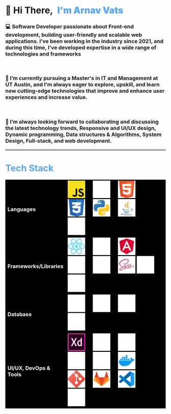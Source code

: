 <div align="left">
  <h1>
    <span>👋 Hi There,</span>
    <span style="color: #58a6ff; margin-left: 8px; font-weight:bolder;">I'm Arnav Vats</span>
  </h1>
  <h3>💻 Software Developer passionate about Front-end development, building user-friendly and scalable web applications. I've been working in the industry since 2021, and during this time, I've developed expertise in a wide range of technologies and frameworks </h3>
  <br>
  <h3>🌱 I’m currently pursuing a Master's in IT and Management at UT Austin, and I'm always eager to explore, upskill, and learn new cutting-edge technologies that improve and enhance user experiences and increase value. </h3>
<br>
  <h3>👯 I’m always looking forward to collaborating and discussing the latest technology trends, Responsive and UI/UX design, Dynamic programming, Data structures & Algorithms, System Design, Full-stack, and web development.</h3>
  <hr style="border-top: 3px solid #bbb;"/>

  <h1 style="color: #58a6ff;">Tech Stack</h1>
  <table style="background-color: black !important; width: 100%;">
    <tr>
      <td style="color: white;"><h3>Languages</h3></td>
      <td style="background-color: black; width: 100%;" >
<img src="https://github.com/VATARN/VATARN/blob/main/Icons/Javascript_yellow.png" alt="AWS" title="AWS" width="55" height="55" style="margin-right: 20px;"/>
<img src="https://github.com/VATARN/VATARN/blob/main/Icons/Typescript.png" alt="Typescript" title="Typescript" width="55" height="55" style="margin-right: 20px;"/>
<img src="https://github.com/VATARN/VATARN/blob/main/Icons/HTML.png" alt="HTML" title="HTML" width="55" height="55"style="margin-right: 20px;"/>
<img src="https://github.com/VATARN/VATARN/blob/main/Icons/CSS.png" alt="CSS" title="CSS" width="55" height="55" style="margin-right: 20px;"/>
<img src="https://github.com/VATARN/VATARN/blob/main/Icons/Python.png" alt="Python" title="Python" width="55" height="55" style="margin-right: 20px;"/>
<img src="https://github.com/VATARN/VATARN/blob/main/Icons/JAVA.png" alt="Java" title="Java" width="55" height="55"style="margin-right: 20px;"/>
<img src="https://github.com/VATARN/VATARN/blob/main/Icons/C++.png" alt="C++" title="C++" width="55" height="55" style="margin-right: 20px;"/>
      </td>
    </tr>
    <tr>
      <td style="color: white;"> <h3>Frameworks/Libraries</h3></td>
      <td style="background-color: black; width: 100%;">
        <img src="https://github.com/VATARN/VATARN/blob/main/Icons/React.png" alt="React" title="React" width="55" height="55" style="margin-right: 20px;"/>
  <img src="https://github.com/VATARN/VATARN/blob/main/Icons/Redux.png" alt="Redux" title="Redux" width="55" height="55" style="margin-right: 20px;"/>
  <img src="https://github.com/VATARN/VATARN/blob/main/Icons/Angular.png" alt="Angular" title="Angular" width="55" height="55"style="margin-right: 20px;"/>
  <img src="https://github.com/VATARN/VATARN/blob/main/Icons/Bootstrap.png" alt="Bootstrap" title="Bootstrap" width="55" height="55"style="margin-right: 20px;"/>
  <img src="https://github.com/VATARN/VATARN/blob/main/Icons/Tailwind.png" alt="Tailwind" title="Tailwind" width="55" height="55"style="margin-right: 20px;"/>
  <img src="https://github.com/VATARN/VATARN/blob/main/Icons/SASS.png" alt="SASS" title="SASS" width="55" height="55"/>
  <img src="https://github.com/VATARN/VATARN/blob/main/Icons/NodeJS.png" alt="NodeJS" title="NodeJS" width="55" height="55" style="margin-right: 20px;"/>
  <img src="https://github.com/VATARN/VATARN/blob/main/Icons/Flask_white.png" alt="Flask" title="Flask" width="55" height= "55" style="margin-right: 20px;"/>
      </td>
    </tr>
    <tr>
      <td style="color: white;"><h3>Database</h3></td>
      <td style="background-color: black; width: 100%;">
<img src="https://github.com/VATARN/VATARN/blob/main/Icons/SQL.png" alt="SQL" title="SQL" width="55" height="55" style="margin-right: 20px;"/>
<img src="https://github.com/VATARN/VATARN/blob/main/Icons/MongoDB_white.png" alt="MongoDB" title="MongoDB" width="55" height="55" style="margin-right: 20px;"/>
<img src="https://github.com/VATARN/VATARN/blob/main/Icons/GraphQL.png" alt="GraphQL" title="GraphQL" width="55" height="55" style="margin-right: 20px;"/>
<img src="https://github.com/VATARN/VATARN/blob/main/Icons/Neo4j.png" alt="Neo4j" title="Neo4j" width="55" height="55" style="margin-right: 20px;"/>
      </td>
    </tr>
    <tr>
      <td style="color: white;"><h3>UI/UX, DevOps & Tools</h3></td>
      <td style="background-color: black; width: 100%;">
<img src="https://github.com/VATARN/VATARN/blob/main/Icons/AdobeXD.png" alt="AdobeXD" title="AdobeXD" width="55" height="55" style="margin-right: 20px;"/>
<img src="https://github.com/VATARN/VATARN/blob/main/Icons/Figma.png" alt="Figma" title="Figma" width="55" height="55" style="margin-right: 20px;"/>
<img src="https://github.com/VATARN/VATARN/blob/main/Icons/AWS.png" alt="AWS" title="AWS" width="55" height="55" style="margin-right: 20px;"/>
<img src="https://github.com/VATARN/VATARN/blob/main/Icons/Heroku.png" alt="Heroku" title="Heroku" width="55" height="55" style="margin-right: 20px;"/>
<img src="https://github.com/VATARN/VATARN/blob/main/Icons/Jenkins.png" alt="Jenkins" title="Jenkins" width="55" height="55" style="margin-right: 20px;"/>
<img src="https://github.com/VATARN/VATARN/blob/main/Icons/Docker.png" alt="Docker" title="Docker" width="55" height="55" style="margin-right: 20px;"/>
<img src="https://github.com/VATARN/VATARN/blob/main/Icons/Git.png" alt="Git" title="Git" width="55" height="55" style="margin-right: 20px;"/>
<img src="https://github.com/VATARN/VATARN/blob/main/Icons/GitLab.png" alt="GitLab" title="GitLab" width="55" height="55" style="margin-right: 20px;"/>
<img src="https://github.com/VATARN/VATARN/blob/main/Icons/VSCode.png" alt="VSCode" title="VSCode" width="55" height="55" style="margin-right: 20px;"/>
<img src="https://github.com/VATARN/VATARN/blob/main/Icons/Webpack.png" alt="Webpack" title="Webpack" width="55" height="55" style="margin-right: 20px;"/>
      </td>
    </tr>
  </table>
</div>

